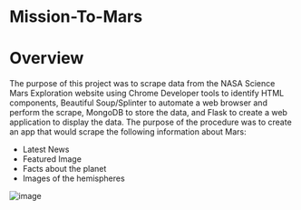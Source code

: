 # Mission-To-Mars

# Overview 

The purpose of this project was to scrape data from the NASA Science Mars Exploration website using Chrome Developer tools to identify HTML components, Beautiful Soup/Splinter to automate a web browser and perform the scrape, MongoDB to store the data, and Flask to create a web application to display the data. The purpose of the procedure was to create an app that would scrape the following information about Mars:

* Latest News
* Featured Image
* Facts about the planet
* Images of the hemispheres

![image](https://user-images.githubusercontent.com/95439555/179816040-225d076c-03e3-4a4f-b033-eac6bc34075c.png)
